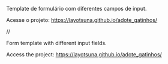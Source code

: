 Template de formulário com diferentes campos de input.

Acesse o projeto: https://layotsuna.github.io/adote_gatinhos/

//

Form template with different input fields.

Access the project: https://layotsuna.github.io/adote_gatinhos/
